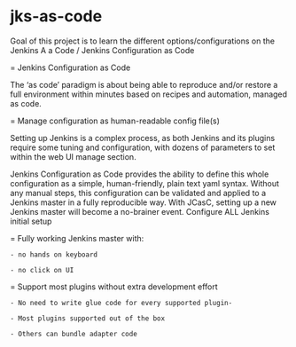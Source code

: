 # jks-as-code

Goal of this project is to learn the different options/configurations on the Jenkins A a Code / Jenkins Configuration as Code

= Jenkins Configuration as Code

The ‘as code’ paradigm is about being able to reproduce and/or restore a full environment within minutes based on recipes and automation, managed as code.

= Manage configuration as human-readable config file(s)

Setting up Jenkins is a complex process, as both Jenkins and its plugins require some tuning and configuration, with dozens of parameters to set within the web UI manage section.

Jenkins Configuration as Code provides the ability to define this whole configuration as a simple, human-friendly, plain text yaml syntax. Without any manual steps, this configuration can be validated and applied to a Jenkins master in a fully reproducible way. With JCasC, setting up a new Jenkins master will become a no-brainer event.
Configure ALL Jenkins initial setup

= Fully working Jenkins master with:

    - no hands on keyboard

    - no click on UI

= Support most plugins without extra development effort

    - No need to write glue code for every supported plugin- 

    - Most plugins supported out of the box

    - Others can bundle adapter code


